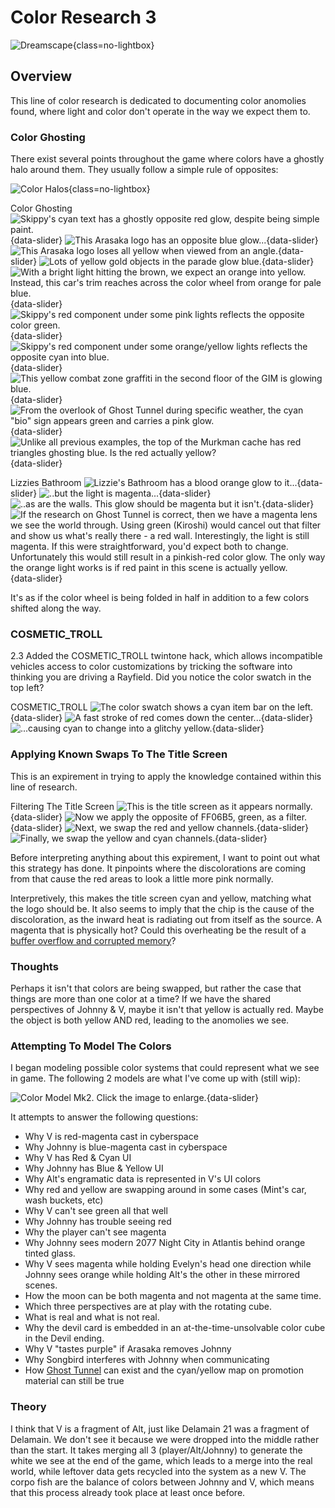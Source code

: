 # Color Research 3

![Dreamscape](./assets/color-3-header.png){class=no-lightbox}

## Overview

This line of color research is dedicated to documenting color anomolies found,
where light and color don't operate in the way we expect them to.

### Color Ghosting

There exist several points throughout the game where colors have a ghostly halo
around them. They usually follow a simple rule of opposites:

![Color Halos](./assets/color-3-halos.png){class=no-lightbox}

Color Ghosting
![Skippy's cyan text has a ghostly opposite red glow, despite being simple paint.](./assets/color-3-ghost-1.png){data-slider}
![This Arasaka logo has an opposite blue glow...](./assets/color-3-ghost-2.png){data-slider}
![This Arasaka logo loses all yellow when viewed from an angle.](./assets/color-3-ghost-3.png){data-slider}
![Lots of yellow gold objects in the parade glow blue.](./assets/color-3-ghost-4.png){data-slider}
![With a bright light hitting the brown, we expect an orange into yellow. Instead, this car's trim reaches across the color wheel from orange for pale blue.](./assets/color-3-car.png){data-slider}
![Skippy's red component under some pink lights reflects the opposite color green.](./assets/color-3-swap-1.png){data-slider}
![Skippy's red component under some orange/yellow lights reflects the opposite cyan into blue.](./assets/color-3-swap-2.png){data-slider}
![This yellow combat zone graffiti in the second floor of the GIM is glowing blue.](./assets/color-3-swap-3.png){data-slider}
![From the overlook of Ghost Tunnel during specific weather, the cyan "bio" sign appears green and carries a pink glow.](./assets/color-3-swap-4.png){data-slider}
![Unlike all previous examples, the top of the Murkman cache has red triangles ghosting blue. Is the red actually yellow?](./assets/color-3-ghost-5.png){data-slider}

Lizzies Bathroom
![Lizzie's Bathroom has a blood orange glow to it...](./assets/color-3-lizzie-1.png){data-slider}
![..but the light is magenta...](./assets/color-3-lizzie-2.png){data-slider}
![..as are the walls. This glow should be magenta but it isn't.](./assets/color-3-lizzie-3.png){data-slider}
![If the research on Ghost Tunnel is correct, then we have a magenta lens we see the world through. Using green (Kiroshi) would cancel out that filter and show us what's really there - a red wall. Interestingly, the light is still magenta. If this were straightforward, you'd expect both to change. Unfortunately this would still result in a pinkish-red color glow. The only way the orange light works is if red paint in this scene is actually yellow.](./assets/color-3-lizzie-4.png){data-slider}

It's as if the color wheel is being folded in half in addition to a few colors
shifted along the way.

### COSMETIC_TROLL

2.3 Added the COSMETIC_TROLL twintone hack, which allows incompatible vehicles
access to color customizations by tricking the software into thinking you are
driving a Rayfield. Did you notice the color swatch in the top left?

COSMETIC_TROLL
![The color swatch shows a cyan item bar on the left.](./assets/color-3-ct-1.png){data-slider}
![A fast stroke of red comes down the center...](./assets/color-3-ct-2.png){data-slider}
![...causing cyan to change into a glitchy yellow.](./assets/color-3-ct-3.png){data-slider}

### Applying Known Swaps To The Title Screen

This is an expirement in trying to apply the knowledge contained within this
line of research.

Filtering The Title Screen
![This is the title screen as it appears normally.](./assets/color-3-title-1.png){data-slider}
![Now we apply the opposite of FF06B5, green, as a filter.](./assets/color-3-title-2.png){data-slider}
![Next, we swap the red and yellow channels.](./assets/color-3-title-3.png){data-slider}
![Finally, we swap the yellow and cyan channels.](./assets/color-3-title-4.png){data-slider}

Before interpreting anything about this expirement, I want to point out what
this strategy has done. It pinpoints where the discolorations are coming from
that cause the red areas to look a little more pink normally.

Interpretively, this makes the title screen cyan and yellow, matching what the
logo should be. It also seems to imply that the chip is the cause of the
discoloration, as the inward heat is radiating out from itself as the source. A
magenta that is physically hot? Could this overheating be the result of a [buffer
overflow and corrupted memory](theory-broken-time.md)?

### Thoughts

Perhaps it isn't that colors are being swapped, but rather the case that things
are more than one color at a time? If we have the shared perspectives of Johnny
& V, maybe it isn't that yellow is actually red. Maybe the object is both
yellow AND red, leading to the anomolies we see.

### Attempting To Model The Colors

I began modeling possible color systems that could represent what we see in
game. The following 2 models are what I've come up with (still wip):

![Color Model Mk2. Click the image to enlarge.](./assets/color-3-breakdown-2.png){data-slider}

It attempts to answer the following questions:

- Why V is red-magenta cast in cyberspace
- Why Johnny is blue-magenta cast in cyberspace
- Why V has Red & Cyan UI
- Why Johnny has Blue & Yellow UI
- Why Alt's engramatic data is represented in V's UI colors
- Why red and yellow are swapping around in some cases (Mint's car, wash buckets, etc)
- Why V can't see green all that well
- Why Johnny has trouble seeing red
- Why the player can't see magenta
- Why Johnny sees modern 2077 Night City in Atlantis behind orange tinted glass.
- Why V sees magenta while holding Evelyn's head one direction while Johnny sees orange while holding Alt's the other in these mirrored scenes.
- How the moon can be both magenta and not magenta at the same time.
- Which three perspectives are at play with the rotating cube.
- What is real and what is not real.
- Why the devil card is embedded in an at-the-time-unsolvable color cube in the Devil ending.
- Why V "tastes purple" if Arasaka removes Johnny
- Why Songbird interferes with Johnny when communicating
- How [Ghost Tunnel](ghost-tunnel.md) can exist and the cyan/yellow map on promotion material can still be true

### Theory

I think that V is a fragment of Alt, just like Delamain 21 was a fragment of
Delamain. We don't see it because we were dropped into the middle rather than
the start. It takes merging all 3 (player/Alt/Johnny) to generate the white we
see at the end of the game, which leads to a merge into the real world, while
leftover data gets recycled into the system as a new V. The corpo fish are the
balance of colors between Johnny and V, which means that this process already
took place at least once before.
